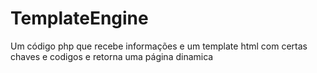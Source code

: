 # TemplateEngine
Um código php que recebe informações e um template html com certas chaves e codigos e retorna uma página dinamica
